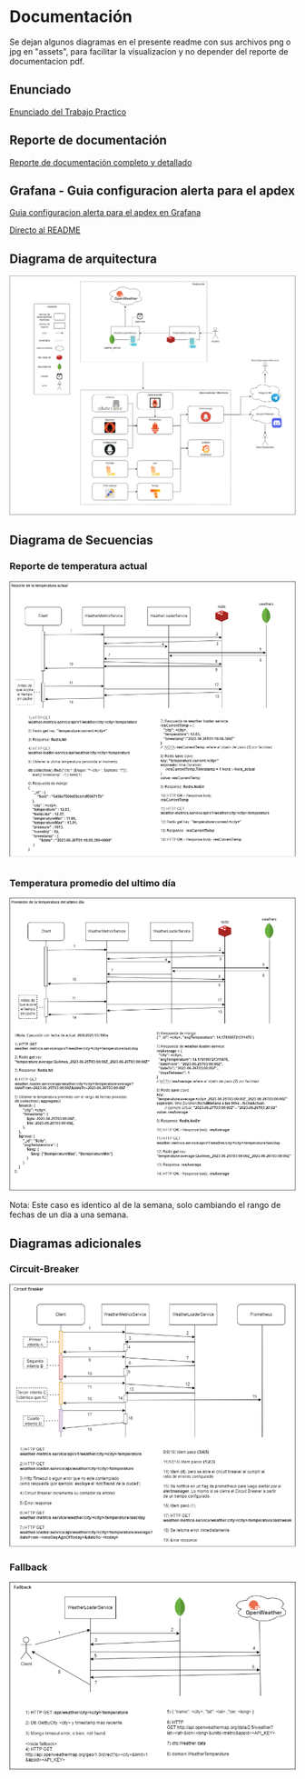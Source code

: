 # Documentación

Se dejan algunos diagramas en el presente readme con sus archivos png o jpg en "assets", para facilitar la visualizacion y no depender del reporte de documentacion pdf.

## Enunciado

[Enunciado del Trabajo Practico](./assets/enunciadoTP_Final_2023s1.pdf)

## Reporte de documentación

[Reporte de documentación completo y detallado](./assets/TP_Final_Documentacion.pdf)

## Grafana - Guia configuracion alerta para el apdex

[Guia configuracion alerta para el apdex en Grafana](./grafana_alerta_config)

[Directo al README](./grafana_alerta_config/README.md)


## Diagrama de arquitectura

![img_diagrama_arquitectura](./assets/diagrama-arquitectura.png)

## Diagrama de Secuencias

### Reporte de temperatura actual

![img_diagrama-temp-actual.png](./assets/diagrama-temp-actual.png)

### Temperatura promedio del ultimo día

![img_diagrama-rango-avg-temp-dia.png](./assets/diagrama-rango-avg-temp-dia.png)

Nota: Este caso es identico al de la semana, solo cambiando el rango de fechas de un dia a una semana.


## Diagramas adicionales

### Circuit-Breaker

![diagrama-cb](./assets/diagrama-circuit-breaker.png)

### Fallback

![diagrama-fallback](./assets/diagrama-fallback.png)